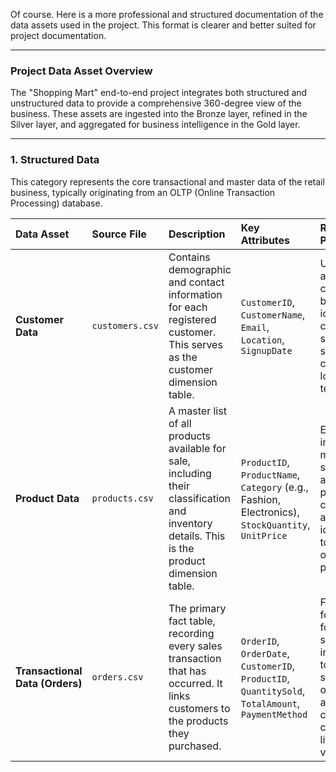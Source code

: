 Of course. Here is a more professional and structured documentation of the data assets used in the project. This format is clearer and better suited for project documentation.

***

### **Project Data Asset Overview**

The "Shopping Mart" end-to-end project integrates both structured and unstructured data to provide a comprehensive 360-degree view of the business. These assets are ingested into the Bronze layer, refined in the Silver layer, and aggregated for business intelligence in the Gold layer.

---

### **1. Structured Data**

This category represents the core transactional and master data of the retail business, typically originating from an OLTP (Online Transaction Processing) database.

| Data Asset | Source File | Description | Key Attributes | Role in the Project |
| :--- | :--- | :--- | :--- | :--- |
| **Customer Data** | `customers.csv` | Contains demographic and contact information for each registered customer. This serves as the customer dimension table. | `CustomerID`, `CustomerName`, `Email`, `Location`, `SignupDate` | Used to analyze customer behavior, identify top customers by sales, and segment customers by location or tenure. |
| **Product Data** | `products.csv` | A master list of all products available for sale, including their classification and inventory details. This is the product dimension table. | `ProductID`, `ProductName`, `Category` (e.g., Fashion, Electronics), `StockQuantity`, `UnitPrice` | Essential for inventory management, sales analysis by product category, and identifying top-selling or low-stock products. |
| **Transactional Data (Orders)** | `orders.csv` | The primary fact table, recording every sales transaction that has occurred. It links customers to the products they purchased. | `OrderID`, `OrderDate`, `CustomerID`, `ProductID`, `QuantitySold`, `TotalAmount`, `PaymentMethod` | Forms the foundation for all core sales KPIs, including total revenue, sales trends over time, and calculating customer lifetime value. |
